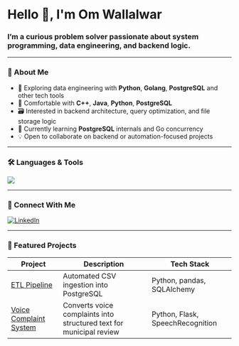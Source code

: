 <h1 align="left">Hello 👋, I'm Om Wallalwar</h1>
<h3 align="left">I’m a curious problem solver passionate about system programming, data engineering, and backend logic.</h3>

---
### 🧠 About Me

- 🐍 Exploring data engineering with **Python**, **Golang**, **PostgreSQL** and other tech tools
- 🧩 Comfortable with **C++**, **Java**, **Python**, **PostgreSQL** 
- 🗃️ Interested in backend architecture, query optimization, and file storage logic
- 🌱 Currently learning **PostgreSQL** internals and Go concurrency
- 💡 Open to collaborate on backend or automation-focused projects

---

### 🛠️ Languages & Tools

<p align="left">
  <img src="https://skillicons.dev/icons?i=c,cpp,go,py,postgres,mysql,sqlite,bash,git,github,docker,vscode,flask" />
</p>

---

### 🔗 Connect With Me

  <a href="https://www.linkedin.com/in/om-wallalwar" target="_blank">
    <img src="https://img.shields.io/badge/LinkedIn-0077B5?style=for-the-badge&logo=linkedin&logoColor=white" alt="LinkedIn"/>
  </a>
</p>

---

### 🚀 Featured Projects

| Project | Description | Tech Stack |
|--------|-------------|------------|
| [ETL Pipeline](https://github.com/wallalwar-om/ETL-CSV-to-PostgreSQL) | Automated CSV ingestion into PostgreSQL | Python, pandas, SQLAlchemy |
| [Voice Complaint System](https://github.com/wallalwar-om/Voice-to-Text-Complaint-System) | Converts voice complaints into structured text for municipal review | Python, Flask, SpeechRecognition |

